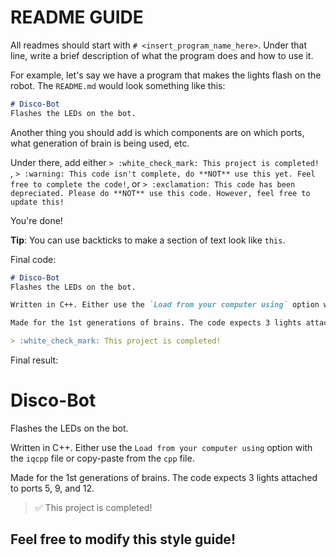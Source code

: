 # README GUIDE

All readmes should start with `# <insert_program_name_here>`. Under that line, write a brief description of what the program does and how to use it.

For example, let's say we have a program that makes the lights flash on the robot. The `README.md` would look something like this:
```markdown
# Disco-Bot
Flashes the LEDs on the bot.
```

Another thing you should add is which components are on which ports, what generation of brain is being used, etc.

Under there, add either `> :white_check_mark: This project is completed! `, `> :warning: This code isn't complete, do **NOT** use this yet. Feel free to complete the code!`, or `> :exclamation: This code has been depreciated. Please do **NOT** use this code. However, feel free to update this!`

You're done!

**Tip**: You can use backticks to make a section of text look like `this`.

Final code:
```markdown
# Disco-Bot
Flashes the LEDs on the bot.

Written in C++. Either use the `Load from your computer using` option with the `iqcpp` file or copy-paste from the `cpp` file.

Made for the 1st generations of brains. The code expects 3 lights attached to ports 5, 9, and 12.

> :white_check_mark: This project is completed!
```
Final result:

# Disco-Bot
Flashes the LEDs on the bot.

Written in C++. Either use the `Load from your computer using` option with the `iqcpp` file or copy-paste from the `cpp` file.

Made for the 1st generations of brains. The code expects 3 lights attached to ports 5, 9, and 12.

> :white_check_mark: This project is completed!


## Feel free to modify this style guide!
